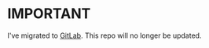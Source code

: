 # IMPORTANT

I've migrated to [GitLab](https://gitlab.com/pm065/RepurposedRepurposedStructures). This repo will no longer be updated.
